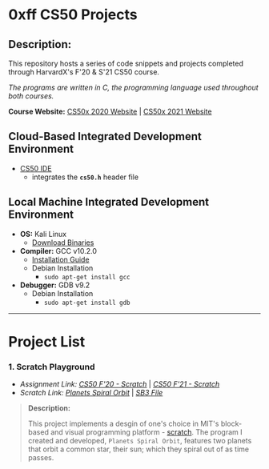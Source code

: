 # **0xff CS50 Projects**

## Description:
This repository hosts a series of code snippets and projects completed through HarvardX's F'20 & S'21 CS50 course.

*The programs are written in C, the programming language used throughout both courses.*

**Course Website:** [CS50x 2020 Website](https://cs50.harvard.edu/x/2020/) | [CS50x 2021 Website](https://cs50.harvard.edu/x/2021/)

## Cloud-Based Integrated Development Environment
* [CS50 IDE](https://ide.cs50.io/)
    * integrates the **`cs50.h`** header file

## Local Machine Integrated Development Environment
* **OS:** Kali Linux
    * [Download Binaries](https://cdimage.kali.org/)
* **Compiler:** GCC v10.2.0
    * [Installation Guide](https://gcc.gnu.org/install/)
    * Debian Installation
         * `sudo apt-get install gcc`
* **Debugger:** GDB v9.2
    * Debian Installation
         * `sudo apt-get install gdb`
------------------------------------

# **Project List**
### **1. Scratch Playground**
* *Assignment Link: [CS50 F'20 - Scratch](https://cs50.harvard.edu/x/2020/psets/0/scratch/)* | *[CS50 F'21 - Scratch](https://cs50.harvard.edu/x/2021/)*
* *Scratch Link: [Planets Spiral Orbit](https://scratch.mit.edu/projects/451801134)* | *[SB3 File](Projects/1.%20Scratch%20Playground/Planets%20Spiral%20Orbit.sb3)*  
> **Description:**
>
> This project implements a desgin of one's choice in MIT's block-based and visual programming platform - [scratch](https://scratch.mit.edu). The program I created and developed, `Planets Spiral Orbit`, features two planets that orbit a common star, their sun; which they spiral out of as time passes.
